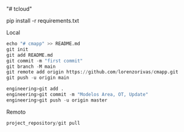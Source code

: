 "# tcloud"

pip install -r requirements.txt

Local

```python
echo "# cmapp" >> README.md
git init
git add README.md
git commit -m "first commit"
git branch -M main
git remote add origin https://github.com/lorenzorivas/cmapp.git
git push -u origin main

engineering>git add .
engineering>git commit -m "Modelos Area, OT, Update"
engineering>git push -u origin master
```

Remoto

```python
project_repository/git pull
```
